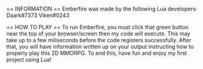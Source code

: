 == INFORMATION ==
Emberfire was made by the following Lua developers:
Daark#7373
Viken#0243

== HOW TO PLAY ==
To run Emberfire, you must click that green button near the top of your browser/screen then my code will execute. This may take up to a few miliseconds before the code registers successfully. After that, you will have information written up on your output instructing how to properly play this 2D MMORPG.
To end this, have fun and enjoy my first project using Lua!
